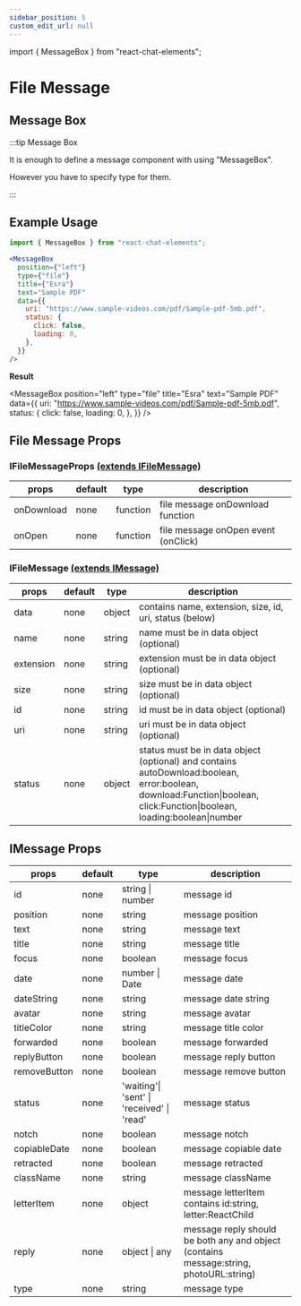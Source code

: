 ```yaml
---
sidebar_position: 5
custom_edit_url: null
---
```

import { MessageBox } from "react-chat-elements";

# File Message

## Message Box

:::tip Message Box

It is enough to define a message component with using "MessageBox".

However you have to specify type for them.

:::

<div style={{ color:"black", margin:"50px 0px"}}>
  <MessageBox
    position="left"
    type="file"
    title="Kursat"
    text="Here is an example of file message"
    data={{
      uri: "https://www.sample-videos.com/pdf/Sample-pdf-5mb.pdf",
      status: {
        click: false,
        loading: 0,
      },
    }}
  />
</div>

## Example Usage

```jsx
import { MessageBox } from "react-chat-elements";

<MessageBox
  position={"left"}
  type={"file"}
  title={"Esra"}
  text="Sample PDF"
  data={{
    uri: "https://www.sample-videos.com/pdf/Sample-pdf-5mb.pdf",
    status: {
      click: false,
      loading: 0,
    },
  }}
/>
```

**Result**

<MessageBox
  position="left"
  type="file"
  title="Esra"
  text="Sample PDF"
  data={{
    uri: "https://www.sample-videos.com/pdf/Sample-pdf-5mb.pdf",
    status: {
      click: false,
      loading: 0,
    },
  }}
/>


## File Message Props

### IFileMessageProps [(extends IFileMessage)](/docs/message-types/file-message#ifilemessage-extends-imessage)

| props      | default | type     | description                         |
|------------|---------|----------|-------------------------------------|
| onDownload | none    | function | file message onDownload function    |
| onOpen     | none    | function | file message onOpen event (onClick) |


### IFileMessage [(extends IMessage)](/docs/message-types/file-message#imessage-props)

| props     | default | type   | description                                                                                                                                                              |
|-----------|---------|--------|--------------------------------------------------------------------------------------------------------------------------------------------------------------------------|
| data      | none    | object | contains name, extension, size, id, uri, status (below)                                                                                                                  |
| name      | none    | string | name must be in data object (optional)                                                                                                                                   |
| extension | none    | string | extension must be in data object (optional)                                                                                                                              |
| size      | none    | string | size must be in data object (optional)                                                                                                                                   |
| id        | none    | string | id must be in data object (optional)                                                                                                                                     |
| uri       | none    | string | uri must be in data object (optional)                                                                                                                                    |
| status    | none    | object | status must be in data object (optional) and contains autoDownload:boolean, error:boolean,  download:Function\|boolean, click:Function\|boolean, loading:boolean\|number |

## IMessage Props

| props        | default | type                                       | description                                                                            |
|--------------|---------|--------------------------------------------|----------------------------------------------------------------------------------------|
| id           | none    | string \| number                           | message id                                                                             |
| position     | none    | string                                     | message position                                                                       |
| text         | none    | string                                     | message text                                                                           |
| title        | none    | string                                     | message title                                                                          |
| focus        | none    | boolean                                    | message focus                                                                          |
| date         | none    | number \| Date                             | message date                                                                           |
| dateString   | none    | string                                     | message date string                                                                    |
| avatar       | none    | string                                     | message avatar                                                                         |
| titleColor   | none    | string                                     | message title color                                                                    |
| forwarded    | none    | boolean                                    | message forwarded                                                                      |
| replyButton  | none    | boolean                                    | message reply button                                                                   |
| removeButton | none    | boolean                                    | message remove button                                                                  |
| status       | none    | 'waiting'\| 'sent' \| 'received' \| 'read' | message status                                                                         |
| notch        | none    | boolean                                    | message notch                                                                          |
| copiableDate | none    | boolean                                    | message copiable date                                                                  |
| retracted    | none    | boolean                                    | message retracted                                                                      |
| className    | none    | string                                     | message className                                                                      |
| letterItem   | none    | object                                     | message letterItem contains id:string, letter:ReactChild                               |
| reply        | none    | object \| any                              | message reply should be both any and object (contains message:string, photoURL:string) |
| type         | none    | string                                     | message type                                                                           |
